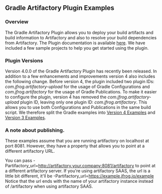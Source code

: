 ## Gradle Artifactory Plugin Examples

### Overview
The Gradle Artifactory Plugin allows you to deploy your build artifacts and build information to Artifactory and also to resolve
your build dependencies from Artifactory.
The Plugin documentation is available [here](https://www.jfrog.com/confluence/display/RTF/Gradle+Artifactory+Plugin).
We have included a few sample projects to help you get started using the plugin.

### Plugin Versions
Version 4.0.0 of the Gradle Artifactory Plugin has recently been released.
In addition to a few enhancements and improvements version 4 also includes the following change.
Before version 4, the plugin included two plugin IDs: *com.jfrog.artifactory-upload* for the usage of Gradle Configurations
and *com.jfrog.artifactory* for the usage of Gradle Publications.
To make it easier to configure the plugin, version 4 has removed the *com.jfrog.artifactory-upload* plugin ID, leaving only one plugin ID: *com.jfrog.artifactory*. This allows you to use both Configurations and Publications in the same build script.
We therefore split the Gradle examples 
into [Version 4 Examples](https://github.com/JFrogDev/project-examples/tree/master/gradle-examples/4) 
and [Version 3 Examples](https://github.com/JFrogDev/project-examples/tree/master/gradle-examples/3).  

### A note about publishing.
These examples assume that you are running artifactory on localhost at port 8081.
However, they have a property that allows you to point at a different artifactory URL.

You can pass -Partifactory_url=http://artifactory.your.company:8081/artifactory to point at a different artifactory server.
If you're using artifactory SAAS, the url is a little bit different, it'll be -Partifactory_url=https://example.jfrog.io/example
Notice that the url ends with the name of your artifactory instance instead of /artifactory when using artifactory SAAS.

